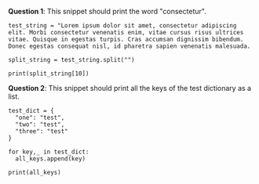 **Question 1**: This snippet should print the word "consectetur".
```
test_string = "Lorem ipsum dolor sit amet, consectetur adipiscing elit. Morbi consectetur venenatis enim, vitae cursus risus ultrices vitae. Quisque in egestas turpis. Cras accumsan dignissim bibendum. Donec egestas consequat nisl, id pharetra sapien venenatis malesuada.

split_string = test_string.split("")

print(split_string[10])
```

**Question 2**: This snippet should print all the keys of the test dictionary as a list. 
```
test_dict = {
  "one": "test",
  "two": "test",
  "three": "test"
}

for key,_ in test_dict:
  all_keys.append(key)

print(all_keys)
```
